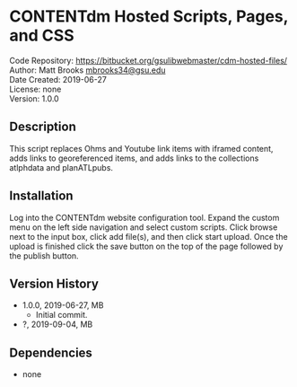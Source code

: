 # CONTENTdm Hosted Scripts, Pages, and CSS
Code Repository: https://bitbucket.org/gsulibwebmaster/cdm-hosted-files/  
Author: Matt Brooks <mbrooks34@gsu.edu>  
Date Created: 2019-06-27  
License: none  
Version: 1.0.0  

## Description
This script replaces Ohms and Youtube link items with iframed content, adds links to georeferenced items, and adds links to the collections atlphdata and planATLpubs.

## Installation
Log into the CONTENTdm website configuration tool. Expand the custom menu on the left side navigation and select custom scripts. Click browse next to the input box, click add file(s), and then click start upload. Once the upload is finished click the save button on the top of the page followed by the publish button.

## Version History
* 1.0.0, 2019-06-27, MB
    * Initial commit.
* ?, 2019-09-04, MB
    

## Dependencies
* none
